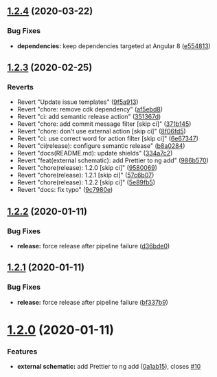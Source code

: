## [1.2.4](https://github.com/angular-seattle/community-schematics/compare/v1.2.3...v1.2.4) (2020-03-22)


### Bug Fixes

* **dependencies:** keep dependencies targeted at Angular 8 ([e554813](https://github.com/angular-seattle/community-schematics/commit/e554813ae9ba1e62296f9a47dbba47c999344d36))

## [1.2.3](https://github.com/angular-seattle/community-schematics/compare/v1.2.2...v1.2.3) (2020-02-25)


### Reverts

* Revert "Update issue templates" ([9f5a913](https://github.com/angular-seattle/community-schematics/commit/9f5a9133278944cfd09e9438d7df3b2784a1a281))
* Revert "chore: remove cdk dependency" ([af5ebd8](https://github.com/angular-seattle/community-schematics/commit/af5ebd807b4d722bce755ad1e687da5e4e82a666))
* Revert "ci: add semantic release action" ([351367d](https://github.com/angular-seattle/community-schematics/commit/351367d5f1968ba619f82c1d7a945da67d20f1a1))
* Revert "chore: add commit message filter [skip ci]" ([371b145](https://github.com/angular-seattle/community-schematics/commit/371b1450ab622577a2af104e947ba698449850f6))
* Revert "chore: don't use external action [skip ci]" ([8f06fd5](https://github.com/angular-seattle/community-schematics/commit/8f06fd5c35f3cd0a8a8ef986205cc32eb26b8ece))
* Revert "ci: use correct word for action filter [skip ci]" ([6e67347](https://github.com/angular-seattle/community-schematics/commit/6e673474e5b7e0d467e0ff6f301e3ff440b474fe))
* Revert "ci(release): configure semantic release" ([b8a0284](https://github.com/angular-seattle/community-schematics/commit/b8a02842bd831cc3d2ba3e452db139835dbb2fe0))
* Revert "docs(README.md): update shields" ([334a7c2](https://github.com/angular-seattle/community-schematics/commit/334a7c267a61d7186d74b908c9aecbb0f88c1528))
* Revert "feat(external schematic): add Prettier to ng add" ([986b570](https://github.com/angular-seattle/community-schematics/commit/986b5702c8193bc44ff0b5a4a4498b9d1cb602a2))
* Revert "chore(release): 1.2.0 [skip ci]" ([9580069](https://github.com/angular-seattle/community-schematics/commit/95800699baa7b665069f7f8e667a51e61ed69d8b))
* Revert "chore(release): 1.2.1 [skip ci]" ([57c6b07](https://github.com/angular-seattle/community-schematics/commit/57c6b07c15a92f22978a174cc00d462c7fd8fd0a))
* Revert "chore(release): 1.2.2 [skip ci]" ([5e89fb5](https://github.com/angular-seattle/community-schematics/commit/5e89fb58a09347244110d2db48e0c87a35a5f880))
* Revert "docs: fix typo" ([9c7980e](https://github.com/angular-seattle/community-schematics/commit/9c7980e630473ae5547a1baf2ae36825a2ea254f))

## [1.2.2](https://github.com/angular-seattle/community-schematics/compare/v1.2.1...v1.2.2) (2020-01-11)


### Bug Fixes

* **release:** force release after pipeline failure ([d36bde0](https://github.com/angular-seattle/community-schematics/commit/d36bde0585cbb5730c1a8c16b43b74f7cc5b58cc))

## [1.2.1](https://github.com/angular-seattle/community-schematics/compare/v1.2.0...v1.2.1) (2020-01-11)


### Bug Fixes

* **release:** force release after pipeline failure ([bf337b9](https://github.com/angular-seattle/community-schematics/commit/bf337b91b7ed96cf467f940198cb15054573c454))

# [1.2.0](https://github.com/angular-seattle/community-schematics/compare/v1.1.0...v1.2.0) (2020-01-11)


### Features

* **external schematic:** add Prettier to ng add ([0a1ab15](https://github.com/angular-seattle/community-schematics/commit/0a1ab15d4633768afcba27e6c136601c785f3700)), closes [#10](https://github.com/angular-seattle/community-schematics/issues/10)
